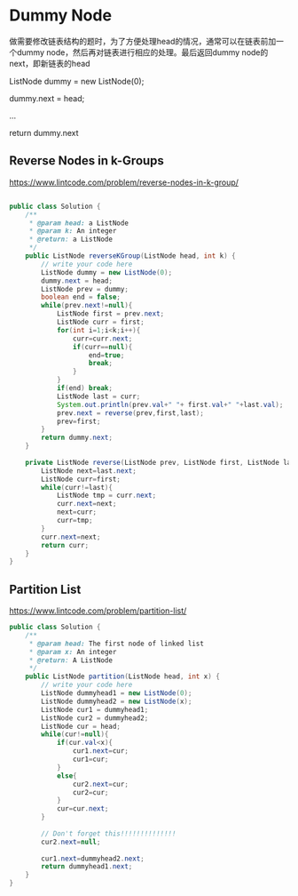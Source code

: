 # Dummy Node

做需要修改链表结构的题时，为了方便处理head的情况，通常可以在链表前加一个dummy node，然后再对链表进行相应的处理。最后返回dummy node的next，即新链表的head

ListNode dummy = new ListNode\(0\);

dummy.next = head;

...

return dummy.next

## Reverse Nodes in k-Groups

https://www.lintcode.com/problem/reverse-nodes-in-k-group/

```java

public class Solution {
    /**
     * @param head: a ListNode
     * @param k: An integer
     * @return: a ListNode
     */
    public ListNode reverseKGroup(ListNode head, int k) {
        // write your code here
        ListNode dummy = new ListNode(0);
        dummy.next = head;
        ListNode prev = dummy;
        boolean end = false;
        while(prev.next!=null){
            ListNode first = prev.next;
            ListNode curr = first;
            for(int i=1;i<k;i++){
                curr=curr.next;
                if(curr==null){
                    end=true;
                    break;
                }
            }
            if(end) break;
            ListNode last = curr;
            System.out.println(prev.val+" "+ first.val+" "+last.val);
            prev.next = reverse(prev,first,last);
            prev=first;
        }
        return dummy.next;
    }
    
    private ListNode reverse(ListNode prev, ListNode first, ListNode last){
        ListNode next=last.next;
        ListNode curr=first;
        while(curr!=last){
            ListNode tmp = curr.next;
            curr.next=next;
            next=curr;
            curr=tmp;
        }
        curr.next=next;
        return curr;
    }
}
```

## Partition List

https://www.lintcode.com/problem/partition-list/

```java
public class Solution {
    /**
     * @param head: The first node of linked list
     * @param x: An integer
     * @return: A ListNode
     */
    public ListNode partition(ListNode head, int x) {
        // write your code here
        ListNode dummyhead1 = new ListNode(0);
        ListNode dummyhead2 = new ListNode(x);
        ListNode cur1 = dummyhead1;
        ListNode cur2 = dummyhead2;
        ListNode cur = head;
        while(cur!=null){
            if(cur.val<x){
                cur1.next=cur;
                cur1=cur;
            }
            else{
                cur2.next=cur;
                cur2=cur;
            }
            cur=cur.next;
        }
        
        // Don't forget this!!!!!!!!!!!!!!
        cur2.next=null;
        
        cur1.next=dummyhead2.next;
        return dummyhead1.next;
    }
}
```
